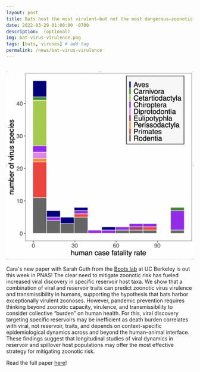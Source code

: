 ```yaml
---
layout: post
title: Bats host the most virulent—but not the most dangerous—zoonotic viruses
date: 2022-03-29 01:00:00 -0700
description:  (optional)
img: bat-virus-virulence.png
tags: [bats, viruses] # add tag
permalink: /news/bat-virus-virulence
---
```

<br />

<img src="/assets/img/bat-virus-virulence.png" alt="CB" class="float-start col-md-5" />

<br />

Cara's new paper with Sarah Guth from the [Boots lab](https://bootslab.org/) at UC Berkeley is out this week in PNAS! The clear need to mitigate zoonotic risk has fueled increased viral discovery in specific reservoir host taxa. We show that a combination of viral and reservoir traits can predict zoonotic virus virulence and transmissibility in humans, supporting the hypothesis that bats harbor exceptionally virulent zoonoses. However, pandemic prevention requires thinking beyond zoonotic capacity, virulence, and transmissibility to consider collective “burden” on human health. For this, viral discovery targeting specific reservoirs may be inefficient as death burden correlates with viral, not reservoir, traits, and depends on context-specific epidemiological dynamics across and beyond the human–animal interface. These findings suggest that longitudinal studies of viral dynamics in reservoir and spillover host populations may offer the most effective strategy for mitigating zoonotic risk.

Read the full paper [here](https://doi.org/10.1073/pnas.2113628119)!

<br />


